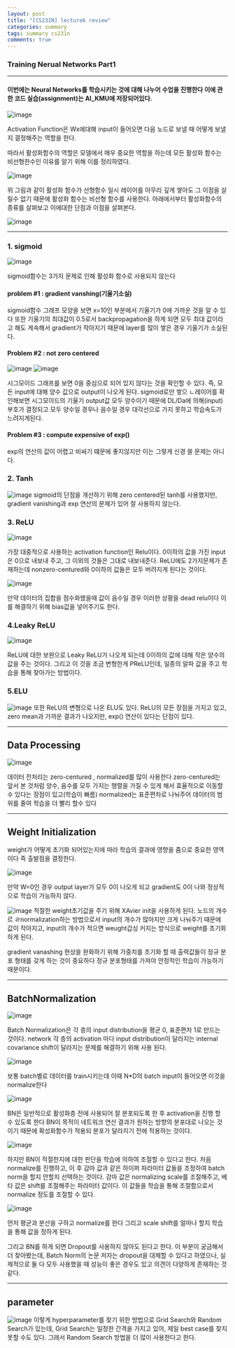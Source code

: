 ```yaml
---
layout: post
title: "[CS231N] lecture6 review"
categories: summary
tags: summary cs231n
comments: true
---
```


### Training Nerual Networks Part1

------------
#### 이번에는 Neural Networks를 학습시키는 것에 대해 나누어 수업을 진행한다 이에 관한 코드 실습(assignment)는 AI_KMU에 저장되어있다.

![image](https://user-images.githubusercontent.com/65720894/127641140-be14009b-ab17-4473-bb05-3f852a369673.png)

Activation Function은 Wx에대해 input이 들어오면 다음 노드로 보낼 때 어떻게 보낼지 결정해주는 역할을 한다.

따라서 활성화함수의 역할은 모델에서 매우 중요한 역할을 하는데 모든 활성화 함수는 비선형한수인 이유를 알기 위해 이를 정리하였다.

![image](https://user-images.githubusercontent.com/65720894/127641345-53c1e821-bc09-45c5-bb1c-6184b94c9b79.png)

위 그림과 같이 활성화 함수가 선형함수 일시 레이어를 아무리 깊게 쌓아도 그 이점을 살릴수 없기 때문에 활성화 함수는 비선형 함수를 사용한다. 
아래에서부터 활성화함수의 종류를 살펴보고 이에대한 단점과 이점을 살펴본다.

![image](https://user-images.githubusercontent.com/65720894/127641411-8cdadecc-befd-4736-ab03-5e2097e12d19.png)



-----
### 1. sigmoid 

![image](https://user-images.githubusercontent.com/65720894/127641575-40e24538-c4ad-4338-9c23-00b3c11b089d.png)

sigmoid함수는 3가지 문제로 인해 활성화 함수로 사용되지 않는다 

#### problem #1 : gradient vanshing(기울기소실)
sigmoid함수 그래프 모양을 보면 x=10인 부분에서 기울기가 0에 가까운 것을 알 수 있다 또한 기울기의 최대값이 0.5로서 backpropagation을
하게 되면 모두 최대 값이라고 해도 게속해서 gradient가 작아지기 때문에 layer를 많이 쌓은 경우 기울기가 소실된다.

#### Problem #2 : not zero centered

![image](https://user-images.githubusercontent.com/65720894/127641824-e688075b-f873-4c75-8410-43e48b9e37c1.png)
![image](https://user-images.githubusercontent.com/65720894/127641837-8a775a39-2a3c-4f3c-977b-30056bc6fbbe.png)

시그모이드 그래프를 보면 0을 중심으로 되어 있지 않다는 것을 확인할 수 있다. 즉, 모든 input에 대해 양수 값으로 output이 나오게 된다.
sigmoid로만 쌓으 ㄴ레이어를 확인해보면 시그모이드의 기울기 output값 모두 양수이기 때문에 DL/Da에 의해(input) 부호가 결정되고 모두 양수일
경우나 음수일 경우 대각선으로 가지 못하고 학습속도가 느려지게된다.

#### Problem #3 : compute expensive of exp()


exp의 연산의 값이 어렵고 비싸기 떄문에 좋지않지만 이는 그렇게 신경 쓸 문제는 아니다.

### 2. Tanh

![image](https://user-images.githubusercontent.com/65720894/127642206-c7b8bb0a-f10a-451f-a77d-72253eec9af1.png)
sigmoid의 단점을 개선하기 위해 zero centered된 tanh를 사용했지만, gradient vanishing과 exp 연산의 문제가 있어 잘 사용하지 않는다.


### 3. ReLU
![image](https://user-images.githubusercontent.com/65720894/127642992-0e143f14-c574-4aca-9211-6885ba007bd0.png)

가장 대중적으로 사용하는 activation function인 Relu이다. 0이하의 값을 가진 input은 0으로 내보내 주고, 그 이외의 것들은 그대로 내보내준다.
ReLU에도 2가지문제가 존재하는데 nonzero-centured와 0이하의 값들은 모두 버려지게 된다는 것이다.

![image](https://user-images.githubusercontent.com/65720894/127643134-ca469f86-96b8-442b-9de6-f14d259e2ff7.png)

만약 데이터의 집합을 점수화했을때 값이 음수일 경우 이러한 상황을 dead relu이다 이를 해결하기 위해 bias값을 넣어주기도 한다.

### 4.Leaky ReLU

![image](https://user-images.githubusercontent.com/65720894/127643376-d4d571b7-f7a1-417a-a642-a1370aceeb85.png)

ReLU에 대한 보완으로 Leaky ReLU가 나오게 되는데 
0이하의 값에 대해 작은 양수의 값을 주는 것이다. 그리고 이 것을 조금 변형한게 PReLU인데, 일종의 알파 값을 주고 학습을 통해 찾아가는 방법이다.

### 5.ELU
![image](https://user-images.githubusercontent.com/65720894/127643456-12d2e76b-d13c-41d5-9fa9-ea461bb7238f.png)
또한 ReLU의 변형으로 나온 ELU도 있다. ReLU의 모든 장점을 가지고 있고, zero mean과 가까운 결과가 나오지만, exp() 연산이 있다는 단점이 있다.

-------

## Data Processing 

![image](https://user-images.githubusercontent.com/65720894/127643502-2732b5bd-d8eb-4762-8484-36918085a605.png)

데이터 전처리는 zero-centured , normalized를 많이 사용한다 
zero-centured는 앞서 본 것처럼 양수, 음수를 모두 가지는 행렬을 가질 수 있게 해서 효율적으로 이동할 수 있다는 장점이 있고(학습이 빠름)
normalized는 표준편차로 나눠주어 데이터의 범위를 줄여 학습을 더 빨리 할수 있다

-----

## Weight Initialization

weight가 어떻게 초기화 되어있는지에 따라 학습의 결과에 영향을 줌으로 중요한 영역이다 즉 출발점을 결정한다.

![image](https://user-images.githubusercontent.com/65720894/127644521-7d89a544-a641-46ff-81bd-401e568eceeb.png)

만약 W=0인 경우 output layer가 모두 0이 나오게 되고 gradient도 0이 나와 정상적으로 학습이 가능하지 않다.

![image](https://user-images.githubusercontent.com/65720894/127645096-aad983c4-2d92-42ff-95c6-72055db576ca.png)
적절한 weight초기값을 주기 위해 XAvier init을 사용하게 된다.
노드의 개수르 ㄹnormalization하는 방법으로서 input의 개수가 많아지만 크게 나눠주기 때문에 값이 작아지고, input의 개수가 적으면 weught갑싱 커지는
방식으로 weight를 초기화하게 된다.

gradient vanashing 현상을 완화하기 위해 가중치를 초기화 할 때 출력값들이 정규 분포 형태를 갖게 하는 것이 중요하다 정규 분포형태를 가져야
안정적인 학습이 가능하기 때문이다.

-----

## BatchNormalization 

![image](https://user-images.githubusercontent.com/65720894/127645390-adc3d0cd-7a4e-4338-8192-65b00cd85bfb.png)

Batch Normalization은 각 층의 input distribution을 평균 0, 표준편차 1로 만드는 것이다.
network 각 층의 activation 마다 input distribution이 달라지는 internal covariance shift이 달라지는 문제를 해결하기 위해 사용 된다.

![image](https://user-images.githubusercontent.com/65720894/127645694-bb061359-dae4-43c1-bc96-065e4bd31816.png)

보통 batch별로 데이터를 train시키는데 이때 N*D의 batch input이 들어오면 이것을 normalize한다 

![image](https://user-images.githubusercontent.com/65720894/127645775-2e9382e1-2c9f-4ad5-a41d-55b68da7657f.png)

BN은 일반적으로 활성화층 전에 사용되어 잘 분포되도록 한 후 activation을 진행 할 수 있도록 한다 BN이 목적이 네트워크 연산 결과가
원하는 방향의 분포대로 나오는 것이기 때문에 확성화함수가 적용되 분포가 달라지기 전에 적용하는 것이다.

![image](https://user-images.githubusercontent.com/65720894/127645953-b54b13e7-e048-4853-b071-a8181978a6c5.png)

하지만 BN이 적절한지에 대한 판단을 학습에 의하여 조절할 수 있다고 한다. 처음 normalize를 진행하고, 이 후 감마 값과 같은 하이퍼 파라미터 값들을 조정하여 batch norm을 할지 안할지 선택하는 것이다.
감마 값은 normalizing scale를 조절해주고, 베타 값은 shift를 조절해주는 파라미터 값이다. 이 값들을 학습을 통해 조절함으로서 normalize 정도를 조절할 수 있다.


![image](https://user-images.githubusercontent.com/65720894/127646333-a1e4d960-bf6d-4533-a394-952621e5c02f.png)

먼저 평균과 분산을 구하고 normalize를 한다 
그리고 scale shift를 얼마나 할지 학습을 통해 값을 정하게 된다.

그리고 BN를 하게 되면 Dropout를 사용하지 않아도 된다고 한다. 이 부분이 궁금해서 더 찾아봤는데, Batch Norm의 논문 저자는 dropout을 대체할 수 있다고 하였으나, 실제적으로 둘 다 모두 사용했을 때 성능이 좋은 경우도 있고 의견이 다양하게 존재하는 것 같다.

--------
## parameter

![image](https://user-images.githubusercontent.com/65720894/127646616-d63cc6cd-2981-48e1-8321-f021621c30c2.png)
이렇게 hyperparameter를 찾기 위한 방법으로 Grid Search와 Random Search가 있는데, Grid Search는 일정한 간격을 가지고 있어, 제일 best case를 찾지 못할 수도 있다. 그래서 Random Search 방법을 더 많이 사용한다고 한다.








